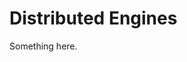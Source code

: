 [title]: # (Distributed Engines)
[tags]: # (XXX)
[priority]: # (2368)
# Distributed Engines
Something here.
